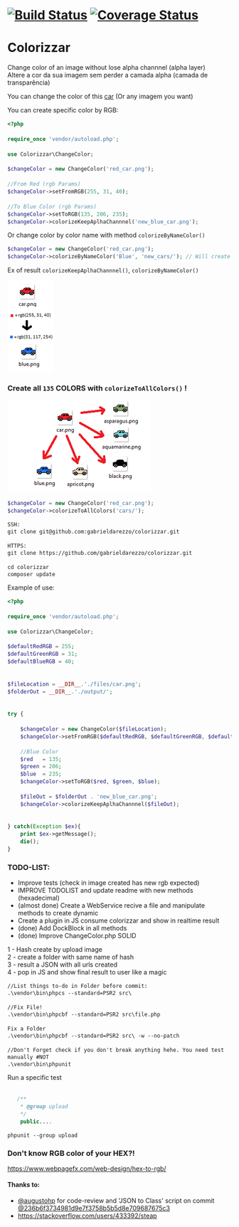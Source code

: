 [![Build Status](https://travis-ci.org/gabrieldarezzo/colorizzar.svg?branch=master)](https://travis-ci.org/gabrieldarezzo/colorizzar/)
[![Coverage Status](https://coveralls.io/repos/github/gabrieldarezzo/colorizzar/badge.svg?branch=master)](https://coveralls.io/github/gabrieldarezzo/colorizzar?branch=master)
=================

# Colorizzar 


Change color of an image without lose alpha channnel (alpha layer)  
Altere a cor da sua imagem sem perder a camada alpha (camada de transparência)


You can change the color of this [car](https://github.com/gabrieldarezzo/colorizzar/blob/master/car.png?raw=true) (Or any imagem you want)


You can create specific color by RGB:
```php
<?php
 
require_once 'vendor/autoload.php';

use Colorizzar\ChangeColor;

$changeColor = new ChangeColor('red_car.png');

//From Red (rgb Params)
$changeColor->setFromRGB(255, 31, 40);

//To Blue Color (rgb Params)
$changeColor->setToRGB(135, 206, 235);
$changeColor->colorizeKeepAplhaChannnel('new_blue_car.png');

```

Or change color by color name with method `colorizeByNameColor()`

```php
$changeColor = new ChangeColor('red_car.png');
$changeColor->colorizeByNameColor('Blue', 'new_cars/'); // Will create 'blue.png'
```   
 
 
Ex of result `colorizeKeepAplhaChannnel()`, `colorizeByNameColor()`  

![Scheme](doc/to_from_rgb.png)  


  

### Create all `135` COLORS with `colorizeToAllColors()` !

![Scheme](doc/to_from.png)  

```php
$changeColor = new ChangeColor('red_car.png');
$changeColor->colorizeToAllColors('cars/');
```




```
SSH:
git clone git@github.com:gabrieldarezzo/colorizzar.git

HTTPS:
git clone https://github.com/gabrieldarezzo/colorizzar.git

cd colorizzar  
composer update  
```

Example of use:
```php
<?php

require_once 'vendor/autoload.php';

use Colorizzar\ChangeColor;

$defaultRedRGB = 255;
$defaultGreenRGB = 31;
$defaultBlueRGB = 40;


$fileLocation = __DIR__.'./files/car.png';
$folderOut = __DIR__.'./output/';


try {

	$changeColor = new ChangeColor($fileLocation);
	$changeColor->setFromRGB($defaultRedRGB, $defaultGreenRGB, $defaultBlueRGB);

	//Blue Color
	$red   = 135;
	$green = 206;
	$blue  = 235;
	$changeColor->setToRGB($red, $green, $blue);

	$fileOut = $folderOut . 'new_blue_car.png';
	$changeColor->colorizeKeepAplhaChannnel($fileOut);


} catch(Exception $ex){
	print $ex->getMessage();
	die();
}

```


### TODO-LIST:
  - Improve tests (check in image created has new rgb expected)  
  - IMPROVE TODOLIST and update readme with new methods (hexadecimal)
  - (almost done) Create a WebService recive a file and manipulate methods to create dynamic
  - Create a plugin in JS consume colorizzar and show in realtime result   
  - (done) Add DockBlock in all methods
  - (done) Improve ChangeColor.php SOLID


1 - Hash create by upload image  
2 - create a folder with same name of hash  
3 - result a JSON with all urls created  
4 - pop in JS and show final result to user like a magic   



```batch
//List things to-do in Folder before commit:
.\vendor\bin\phpcs --standard=PSR2 src\

//Fix File!
.\vendor\bin\phpcbf --standard=PSR2 src\file.php

Fix a Folder
.\vendor\bin\phpcbf --standard=PSR2 src\ -w --no-patch

//Don't Forget check if you don't break anything hehe. You need test manually #NOT
.\vendor\bin\phpunit
```



Run a specific test  


```php

   /**
    * @group upload
    */
    public....
```


```batch
phpunit --group upload
```



### Don't know RGB color of your HEX?!  
https://www.webpagefx.com/web-design/hex-to-rgb/


#### Thanks to:

 * [@augustohp](https://github.com/augustohp) for code-review and 'JSON to Class' script on commit [@236b6f3734981d9e7f3758b5b5d8e709687675c3](https://github.com/gabrieldarezzo/colorizzar/pull/1/commits/236b6f3734981d9e7f3758b5b5d8e709687675c3)
 * https://stackoverflow.com/users/433392/steap